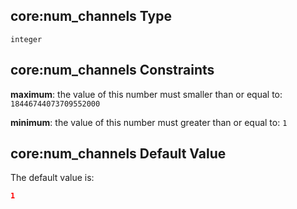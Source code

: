 ## core:num\_channels Type

`integer`

## core:num\_channels Constraints

**maximum**: the value of this number must smaller than or equal to: `18446744073709552000`

**minimum**: the value of this number must greater than or equal to: `1`

## core:num\_channels Default Value

The default value is:

```json
1
```
